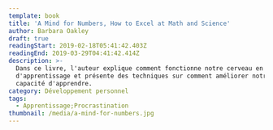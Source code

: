 ```yaml
---
template: book
title: 'A Mind for Numbers, How to Excel at Math and Science'
author: Barbara Oakley
draft: true
readingStart: 2019-02-18T05:41:42.403Z
readingEnd: 2019-03-29T04:41:42.414Z
description: >-
  Dans ce livre, l'auteur explique comment fonctionne notre cerveau en terme
  d'apprentissage et présente des techniques sur comment améliorer notre
  capacité d'apprendre.
category: Développement personnel
tags:
  - Apprentissage;Procrastination
thumbnail: /media/a-mind-for-numbers.jpg
---
```


